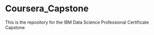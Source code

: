 # Coursera_Capstone
This is the repository for the IBM Data Science Professional Certificate Capstone
